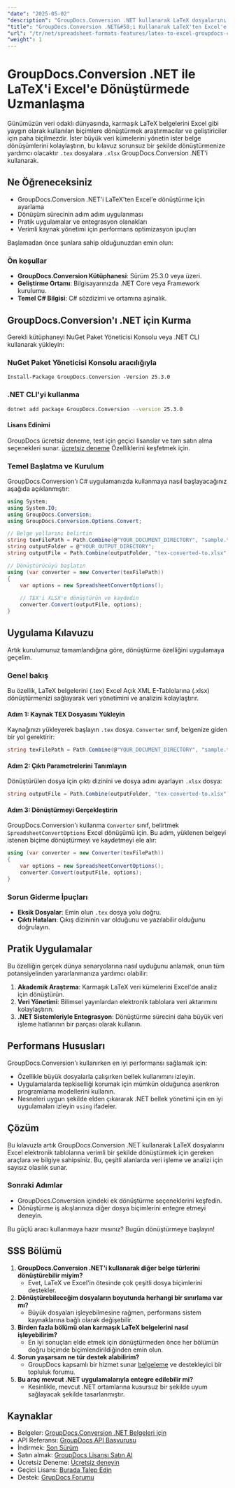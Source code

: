 ```yaml
---
"date": "2025-05-02"
"description": "GroupDocs.Conversion .NET kullanarak LaTeX dosyalarını Excel'e sorunsuz bir şekilde nasıl dönüştüreceğinizi öğrenin. Bu kılavuz kurulum, uygulama ve optimizasyon ipuçlarını kapsar."
"title": "GroupDocs.Conversion .NET&#58;i Kullanarak LaTeX'ten Excel'e Dönüşümde Ustalaşın Geliştiriciler ve Araştırmacılar için Eksiksiz Bir Kılavuz"
"url": "/tr/net/spreadsheet-formats-features/latex-to-excel-groupdocs-conversion-net/"
"weight": 1
---
```


# GroupDocs.Conversion .NET ile LaTeX'i Excel'e Dönüştürmede Uzmanlaşma

Günümüzün veri odaklı dünyasında, karmaşık LaTeX belgelerini Excel gibi yaygın olarak kullanılan biçimlere dönüştürmek araştırmacılar ve geliştiriciler için paha biçilmezdir. İster büyük veri kümelerini yönetin ister belge dönüşümlerini kolaylaştırın, bu kılavuz sorunsuz bir şekilde dönüştürmenize yardımcı olacaktır `.tex` dosyalara `.xlsx` GroupDocs.Conversion .NET'i kullanarak.

## Ne Öğreneceksiniz
- GroupDocs.Conversion .NET'i LaTeX'ten Excel'e dönüştürme için ayarlama
- Dönüşüm sürecinin adım adım uygulanması
- Pratik uygulamalar ve entegrasyon olanakları
- Verimli kaynak yönetimi için performans optimizasyon ipuçları

Başlamadan önce şunlara sahip olduğunuzdan emin olun:

### Ön koşullar
- **GroupDocs.Conversion Kütüphanesi**: Sürüm 25.3.0 veya üzeri.
- **Geliştirme Ortamı**: Bilgisayarınızda .NET Core veya Framework kurulumu.
- **Temel C# Bilgisi**: C# sözdizimi ve ortamına aşinalık.

## GroupDocs.Conversion'ı .NET için Kurma
Gerekli kütüphaneyi NuGet Paket Yöneticisi Konsolu veya .NET CLI kullanarak yükleyin:

### NuGet Paket Yöneticisi Konsolu aracılığıyla
```shell
Install-Package GroupDocs.Conversion -Version 25.3.0
```

### .NET CLI'yi kullanma
```bash
dotnet add package GroupDocs.Conversion --version 25.3.0
```

#### Lisans Edinimi
GroupDocs ücretsiz deneme, test için geçici lisanslar ve tam satın alma seçenekleri sunar. [ücretsiz deneme](https://releases.groupdocs.com/conversion/net/) Özelliklerini keşfetmek için.

### Temel Başlatma ve Kurulum
GroupDocs.Conversion'ı C# uygulamanızda kullanmaya nasıl başlayacağınız aşağıda açıklanmıştır:

```csharp
using System;
using System.IO;
using GroupDocs.Conversion;
using GroupDocs.Conversion.Options.Convert;

// Belge yollarını belirtin
string texFilePath = Path.Combine(@"YOUR_DOCUMENT_DIRECTORY", "sample.tex");
string outputFolder = @"YOUR_OUTPUT_DIRECTORY";
string outputFile = Path.Combine(outputFolder, "tex-converted-to.xlsx");

// Dönüştürücüyü başlatın
using (var converter = new Converter(texFilePath))
{
    var options = new SpreadsheetConvertOptions();
    
    // TEX'i XLSX'e dönüştürün ve kaydedin
    converter.Convert(outputFile, options);
}
```

## Uygulama Kılavuzu
Artık kurulumunuz tamamlandığına göre, dönüştürme özelliğini uygulamaya geçelim.

### Genel bakış
Bu özellik, LaTeX belgelerini (.tex) Excel Açık XML E-Tablolarına (.xlsx) dönüştürmenizi sağlayarak veri yönetimini ve analizini kolaylaştırır.

#### Adım 1: Kaynak TEX Dosyasını Yükleyin
Kaynağınızı yükleyerek başlayın `.tex` dosya. `Converter` sınıf, belgenize giden bir yol gerektirir:

```csharp
string texFilePath = Path.Combine(@"YOUR_DOCUMENT_DIRECTORY", "sample.tex");
```

#### Adım 2: Çıktı Parametrelerini Tanımlayın
Dönüştürülen dosya için çıktı dizinini ve dosya adını ayarlayın `.xlsx` dosya:

```csharp
string outputFile = Path.Combine(outputFolder, "tex-converted-to.xlsx");
```

#### Adım 3: Dönüştürmeyi Gerçekleştirin
GroupDocs.Conversion'ı kullanma `Converter` sınıf, belirtmek `SpreadsheetConvertOptions` Excel dönüşümü için. Bu adım, yüklenen belgeyi istenen biçime dönüştürmeyi ve kaydetmeyi ele alır:

```csharp
using (var converter = new Converter(texFilePath))
{
    var options = new SpreadsheetConvertOptions();
    converter.Convert(outputFile, options);
}
```

### Sorun Giderme İpuçları
- **Eksik Dosyalar**: Emin olun `.tex` dosya yolu doğru.
- **Çıktı Hataları**: Çıkış dizininin var olduğunu ve yazılabilir olduğunu doğrulayın.

## Pratik Uygulamalar
Bu özelliğin gerçek dünya senaryolarına nasıl uyduğunu anlamak, onun tüm potansiyelinden yararlanmanıza yardımcı olabilir:
1. **Akademik Araştırma**: Karmaşık LaTeX veri kümelerini Excel'de analiz için dönüştürün.
2. **Veri Yönetimi**: Bilimsel yayınlardan elektronik tablolara veri aktarımını kolaylaştırın.
3. **.NET Sistemleriyle Entegrasyon**: Dönüştürme sürecini daha büyük veri işleme hatlarının bir parçası olarak kullanın.

## Performans Hususları
GroupDocs.Conversion'ı kullanırken en iyi performansı sağlamak için:
- Özellikle büyük dosyalarla çalışırken bellek kullanımını izleyin.
- Uygulamalarda tepkiselliği korumak için mümkün olduğunca asenkron programlama modellerini kullanın.
- Nesneleri uygun şekilde elden çıkararak .NET bellek yönetimi için en iyi uygulamaları izleyin `using` ifadeler.

## Çözüm
Bu kılavuzla artık GroupDocs.Conversion .NET kullanarak LaTeX dosyalarını Excel elektronik tablolarına verimli bir şekilde dönüştürmek için gereken araçlara ve bilgiye sahipsiniz. Bu, çeşitli alanlarda veri işleme ve analizi için sayısız olasılık sunar.

### Sonraki Adımlar
- GroupDocs.Conversion içindeki ek dönüştürme seçeneklerini keşfedin.
- Dönüştürme iş akışlarınıza diğer dosya biçimlerini entegre etmeyi deneyin.
  
Bu güçlü aracı kullanmaya hazır mısınız? Bugün dönüştürmeye başlayın!

## SSS Bölümü
1. **GroupDocs.Conversion .NET'i kullanarak diğer belge türlerini dönüştürebilir miyim?**
   - Evet, LaTeX ve Excel'in ötesinde çok çeşitli dosya biçimlerini destekler.
2. **Dönüştürebileceğim dosyaların boyutunda herhangi bir sınırlama var mı?**
   - Büyük dosyaları işleyebilmesine rağmen, performans sistem kaynaklarına bağlı olarak değişebilir.
3. **Birden fazla bölümü olan karmaşık LaTeX belgelerini nasıl işleyebilirim?**
   - En iyi sonuçları elde etmek için dönüştürmeden önce her bölümün doğru biçimde biçimlendirildiğinden emin olun.
4. **Sorun yaşarsam ne tür destek alabilirim?**
   - GroupDocs kapsamlı bir hizmet sunar [belgeleme](https://docs.groupdocs.com/conversion/net/) ve destekleyici bir topluluk forumu.
5. **Bu araç mevcut .NET uygulamalarıyla entegre edilebilir mi?**
   - Kesinlikle, mevcut .NET ortamlarına kusursuz bir şekilde uyum sağlayacak şekilde tasarlanmıştır.

## Kaynaklar
- Belgeler: [GroupDocs.Conversion .NET Belgeleri için](https://docs.groupdocs.com/conversion/net/)
- API Referansı: [GroupDocs API Başvurusu](https://reference.groupdocs.com/conversion/net/)
- İndirmek: [Son Sürüm](https://releases.groupdocs.com/conversion/net/)
- Satın almak: [GroupDocs Lisansı Satın Al](https://purchase.groupdocs.com/buy)
- Ücretsiz Deneme: [Ücretsiz deneyin](https://releases.groupdocs.com/conversion/net/)
- Geçici Lisans: [Burada Talep Edin](https://purchase.groupdocs.com/temporary-license/)
- Destek: [GrupDocs Forumu](https://forum.groupdocs.com/c/conversion/10)
